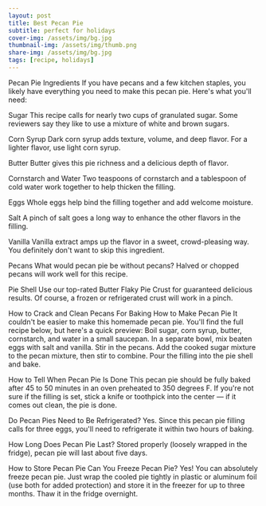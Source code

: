 ```yaml
---
layout: post
title: Best Pecan Pie
subtitle: perfect for holidays
cover-img: /assets/img/bg.jpg
thumbnail-img: /assets/img/thumb.png
share-img: /assets/img/bg.jpg
tags: [recipe, holidays]
---
```


Pecan Pie Ingredients
If you have pecans and a few kitchen staples, you likely have everything you need to make this pecan pie. Here's what you'll need:

Sugar
This recipe calls for nearly two cups of granulated sugar. Some reviewers say they like to use a mixture of white and brown sugars.

Corn Syrup
Dark corn syrup adds texture, volume, and deep flavor. For a lighter flavor, use light corn syrup.

Butter
Butter gives this pie richness and a delicious depth of flavor.

Cornstarch and Water
Two teaspoons of cornstarch and a tablespoon of cold water work together to help thicken the filling.

Eggs
Whole eggs help bind the filling together and add welcome moisture.

Salt
A pinch of salt goes a long way to enhance the other flavors in the filling.

Vanilla
Vanilla extract amps up the flavor in a sweet, crowd-pleasing way. You definitely don't want to skip this ingredient.

Pecans
What would pecan pie be without pecans? Halved or chopped pecans will work well for this recipe.

Pie Shell
Use our top-rated Butter Flaky Pie Crust for guaranteed delicious results. Of course, a frozen or refrigerated crust will work in a pinch.

How to Crack and Clean Pecans For Baking
How to Make Pecan Pie
It couldn't be easier to make this homemade pecan pie. You'll find the full recipe below, but here's a quick preview: Boil sugar, corn syrup, butter, cornstarch, and water in a small saucepan. In a separate bowl, mix beaten eggs with salt and vanilla. Stir in the pecans. Add the cooked sugar mixture to the pecan mixture, then stir to combine. Pour the filling into the pie shell and bake.

How to Tell When Pecan Pie Is Done
This pecan pie should be fully baked after 45 to 50 minutes in an oven preheated to 350 degrees F. If you're not sure if the filling is set, stick a knife or toothpick into the center — if it comes out clean, the pie is done.

Do Pecan Pies Need to Be Refrigerated?
Yes. Since this pecan pie filling calls for three eggs, you'll need to refrigerate it within two hours of baking.

How Long Does Pecan Pie Last?
Stored properly (loosely wrapped in the fridge), pecan pie will last about five days.

How to Store Pecan Pie
Can You Freeze Pecan Pie?
Yes! You can absolutely freeze pecan pie. Just wrap the cooled pie tightly in plastic or aluminum foil (use both for added protection) and store it in the freezer for up to three months. Thaw it in the fridge overnight.
